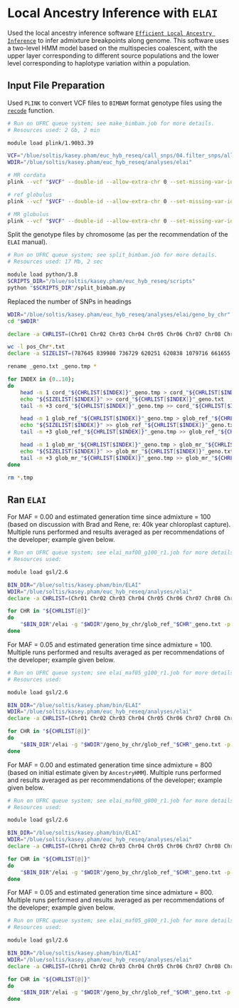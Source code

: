# Local Ancestry Inference with `ELAI`
Used the local ancestry inference software [`Efficient Local Ancestry Inference`](https://github.com/haplotype/elai) to infer admixture breakpoints along genome. This software uses a two-level HMM model based on the multispecies coalescent, with the upper layer corresponding to different source populations and the lower level corresponding to haplotype variation within a population.

## Input File Preparation
Used `PLINK` to convert VCF files to `BIMBAM` format genotype files using the [`recode`](https://www.cog-genomics.org/plink/1.9/data#recode) function.

```bash
# Run on UFRC queue system; see make_bimbam.job for more details.
# Resources used: 2 Gb, 2 min

module load plink/1.90b3.39 

VCF="/blue/soltis/kasey.pham/euc_hyb_reseq/call_snps/04.filter_snps/all_fil.vcf.gz"
WDIR="/blue/soltis/kasey.pham/euc_hyb_reseq/analyses/elai"

# MR cordata
plink --vcf "$VCF" --double-id --allow-extra-chr 0 --set-missing-var-ids @:# --keep "$WDIR"/Ecordata.fam --out "$WDIR"/cord --recode bimbam

# ref globulus
plink --vcf "$VCF" --double-id --allow-extra-chr 0 --set-missing-var-ids @:# --keep "$WDIR"/Eglobulus_ref.fam --out "$WDIR"/glob_pure --recode bimbam

# MR globulus
plink --vcf "$VCF" --double-id --allow-extra-chr 0 --set-missing-var-ids @:# --keep "$WDIR"/Eglobulus_MR.fam --out "$WDIR"/glob_mr --recode bimbam
```

Split the genotype files by chromosome (as per the recommendation of the `ELAI` manual).

```bash
# Run on UFRC queue system; see split_bimbam.job for more details.
# Resources used: 17 Mb, 2 sec

module load python/3.8
SCRIPTS_DIR="/blue/soltis/kasey.pham/euc_hyb_reseq/scripts"
python "$SCRIPTS_DIR"/split_bimbam.py
```

Replaced the number of SNPs in headings

```bash
WDIR="/blue/soltis/kasey.pham/euc_hyb_reseq/analyses/elai/geno_by_chr"
cd "$WDIR"

declare -a CHRLIST=(Chr01 Chr02 Chr03 Chr04 Chr05 Chr06 Chr07 Chr08 Chr09 Chr10 Chr11)

wc -l pos_Chr*.txt
declare -a SIZELIST=(787645 839980 736729 620251 620838 1079716 661655 1037845 688961 780227 774355)

rename _geno.txt _geno.tmp *

for INDEX in {0..10};
do
    head -n 1 cord_"${CHRLIST[$INDEX]}"_geno.tmp > cord_"${CHRLIST[$INDEX]}"_geno.txt
    echo "${SIZELIST[$INDEX]}" >> cord_"${CHRLIST[$INDEX]}"_geno.txt
    tail -n +3 cord_"${CHRLIST[$INDEX]}"_geno.tmp >> cord_"${CHRLIST[$INDEX]}"_geno.txt

    head -n 1 glob_ref_"${CHRLIST[$INDEX]}"_geno.tmp > glob_ref_"${CHRLIST[$INDEX]}"_geno.txt
    echo "${SIZELIST[$INDEX]}" >> glob_ref_"${CHRLIST[$INDEX]}"_geno.txt
    tail -n +3 glob_ref_"${CHRLIST[$INDEX]}"_geno.tmp >> glob_ref_"${CHRLIST[$INDEX]}"_geno.txt

    head -n 1 glob_mr_"${CHRLIST[$INDEX]}"_geno.tmp > glob_mr_"${CHRLIST[$INDEX]}"_geno.txt
    echo "${SIZELIST[$INDEX]}" >> glob_mr_"${CHRLIST[$INDEX]}"_geno.txt
    tail -n +3 glob_mr_"${CHRLIST[$INDEX]}"_geno.tmp >> glob_mr_"${CHRLIST[$INDEX]}"_geno.txt
done

rm *.tmp
```

## Ran `ELAI`

For MAF = 0.00 and estimated generation time since admixture = 100 (based on discussion with Brad and Rene, re: 40k year chloroplast capture). Multiple runs performed and results averaged as per recommendations of the developer; example given below.

```bash
# Run on UFRC queue system; see elai_maf00_g100_r1.job for more details.
# Resources used:

module load gsl/2.6

BIN_DIR="/blue/soltis/kasey.pham/bin/ELAI"
WDIR="/blue/soltis/kasey.pham/euc_hyb_reseq/analyses/elai"
declare -a CHRLIST=(Chr01 Chr02 Chr03 Chr04 Chr05 Chr06 Chr07 Chr08 Chr09 Chr10 Chr11)

for CHR in "${CHRLIST[@]}"
do
    "$BIN_DIR"/elai -g "$WDIR"/geno_by_chr/glob_ref_"$CHR"_geno.txt -p 10 -g "$WDIR"/geno_by_chr/cord_"$CHR"_geno.txt -p 11 -g "$WDIR"/geno_by_chr/glob_mr_"$CHR"_geno.txt -p 1 -pos "$WDIR"/geno_by_chr/pos_"$CHR".txt -s 30 -o "$CHR"_r1 -C 2 -c 10 -mg 100
done
```

For MAF = 0.05 and estimated generation time since admixture = 100. Multiple runs performed and results averaged as per recommendations of the developer; example given below.

```bash
# Run on UFRC queue system; see elai_maf05_g100_r1.job for more details.
# Resources used:

module load gsl/2.6

BIN_DIR="/blue/soltis/kasey.pham/bin/ELAI"
WDIR="/blue/soltis/kasey.pham/euc_hyb_reseq/analyses/elai"
declare -a CHRLIST=(Chr01 Chr02 Chr03 Chr04 Chr05 Chr06 Chr07 Chr08 Chr09 Chr10 Chr11)

for CHR in "${CHRLIST[@]}"
do
    "$BIN_DIR"/elai -g "$WDIR"/geno_by_chr/glob_ref_"$CHR"_geno.txt -p 10 -g "$WDIR"/geno_by_chr/cord_"$CHR"_geno.txt -p 11 -g "$WDIR"/geno_by_chr/glob_mr_"$CHR"_geno.txt -p 1 -pos "$WDIR"/geno_by_chr/pos_"$CHR".txt -s 30 -o "$CHR"_r1 -C 2 -c 10 -mg 100 -exclude-maf 0.05
done
```

For MAF = 0.00 and estimated generation time since admixture = 800 (based on initial estimate given by `AncestryHMM`). Multiple runs performed and results averaged as per recommendations of the developer; example given below.

```bash
# Run on UFRC queue system; see elai_maf00_g800_r1.job for more details.
# Resources used:

module load gsl/2.6

BIN_DIR="/blue/soltis/kasey.pham/bin/ELAI"
WDIR="/blue/soltis/kasey.pham/euc_hyb_reseq/analyses/elai"
declare -a CHRLIST=(Chr01 Chr02 Chr03 Chr04 Chr05 Chr06 Chr07 Chr08 Chr09 Chr10 Chr11)

for CHR in "${CHRLIST[@]}"
do
    "$BIN_DIR"/elai -g "$WDIR"/geno_by_chr/glob_ref_"$CHR"_geno.txt -p 10 -g "$WDIR"/geno_by_chr/cord_"$CHR"_geno.txt -p 11 -g "$WDIR"/geno_by_chr/glob_mr_"$CHR"_geno.txt -p 1 -pos "$WDIR"/geno_by_chr/pos_"$CHR".txt -s 30 -o "$CHR"_r1 -C 2 -c 10 -mg 800
done
```

For MAF = 0.05 and estimated generation time since admixture = 800. Multiple runs performed and results averaged as per recommendations of the developer; example given below.

```bash
# Run on UFRC queue system; see elai_maf05_g800_r1.job for more details.
# Resources used:

module load gsl/2.6

BIN_DIR="/blue/soltis/kasey.pham/bin/ELAI"
WDIR="/blue/soltis/kasey.pham/euc_hyb_reseq/analyses/elai"
declare -a CHRLIST=(Chr01 Chr02 Chr03 Chr04 Chr05 Chr06 Chr07 Chr08 Chr09 Chr10 Chr11)

for CHR in "${CHRLIST[@]}"
do
    "$BIN_DIR"/elai -g "$WDIR"/geno_by_chr/glob_ref_"$CHR"_geno.txt -p 10 -g "$WDIR"/geno_by_chr/cord_"$CHR"_geno.txt -p 11 -g "$WDIR"/geno_by_chr/glob_mr_"$CHR"_geno.txt -p 1 -pos "$WDIR"/geno_by_chr/pos_"$CHR".txt -s 30 -o "$CHR"_r1 -C 2 -c 10 -mg 800 -exclude-maf 0.05
done
```